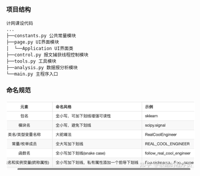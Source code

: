 ### 项目结构
```
计网课设代码
...
├──constants.py 公共常量模块
├──page.py UI界面模块
│  └──Application UI界面类
├──control.py 报文捕获线程控制模块
├──tools.py 工具模块
├──analysis.py 数据报分析模块
└──main.py 主程序入口
```
### 命名规范
![命名规范](https://github.com/483170596/WebsiteCourseDesign/blob/main/%E5%9B%BE%E7%89%87/%E5%91%BD%E5%90%8D%E8%A7%84%E8%8C%83.png?raw=true)

